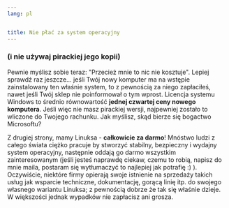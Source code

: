 ```yaml
---
lang: pl


title: Nie płać za system operacyjny
---
```


<h3>(i nie używaj pirackiej jego kopii)</h3>

Pewnie myślisz sobie teraz: "Przecież mnie to nic nie kosztuje". Lepiej sprawdź raz jeszcze...
jeśli Twój nowy komputer ma na wstępie zainstalowany ten właśnie system, to z pewnością za niego
zapłaciłeś, nawet jeśli Twój sklep nie poinformował o tym wprost. Licencja systemu Windows to średnio
równowartość <b>jednej czwartej ceny nowego komputera</b>. Jeśli więc nie masz pirackiej wersji,
najpewniej zostało to wliczone do Twojego rachunku. Jak myślisz, skąd bierze się bogactwo Microsoftu?

Z drugiej strony, mamy Linuksa - <b>całkowicie za darmo</b>! Mnóstwo ludzi z całego
świata ciężko pracuje by stworzyć stabilny, bezpieczny i wydajny system operacyjny, następnie
oddają go darmo wszystkim zainteresowanym (jeśli jesteś naprawdę ciekaw, czemu to robią, napisz do
mnie maila, postaram się wytłumaczyć to najlepiej jak potrafię :) ). Oczywiście, niektóre firmy
opierają swoje istnienie na sprzedaży takich usług jak wsparcie techniczne, dokumentację, gorącą
linię itp. do swojego własnego wariantu Linuksa; z pewnością dobrze że tak się właśnie dzieje.
W większości jednak wypadków nie zapłacisz ani grosza.




